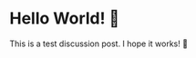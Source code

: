 <!-- 
author: philip-gai
repository: https://github.com/philip-gai/repost-demo
team: 
-->

# Hello World! 👋

This is a test discussion post. I hope it works! 🤞
